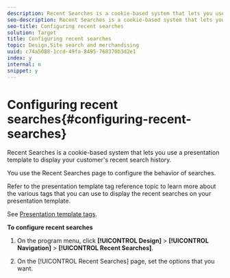 ```yaml
---
description: Recent Searches is a cookie-based system that lets you use a presentation template to display your customer's recent search history.
seo-description: Recent Searches is a cookie-based system that lets you use a presentation template to display your customer's recent search history.
seo-title: Configuring recent searches
solution: Target
title: Configuring recent searches
topic: Design,Site search and merchandising
uuid: c74a5088-1ccd-49fa-8495-768370b3d2e1
index: y
internal: n
snippet: y
---
```


# Configuring recent searches{#configuring-recent-searches}

Recent Searches is a cookie-based system that lets you use a presentation template to display your customer's recent search history.

You use the Recent Searches page to configure the behavior of searches.

Refer to the presentation template tag reference topic to learn more about the various tags that you can use to display the recent searches on your presentation template.

See [Presentation template tags](../c-appendices/c-templates.md#reference_F1BBF616BCEC4AD7B2548ECD3CA74C64).

**To configure recent searches** 

1. On the program menu, click **[!UICONTROL Design]** > **[!UICONTROL Navigation]** > **[!UICONTROL Recent Searches]**.
1. On the [!UICONTROL Recent Searches] page, set the options that you want.

   <!-- 

r_recent_searches_options.xml

 -->

<table id="table_C5641613476D4B0B8A4916C84FB4ACD9"> 
 <thead> 
  <tr> 
   <th colname="col1" class="entry"> <p>Option </p> </th> 
   <th colname="col2" class="entry"> <p>Description </p> </th> 
  </tr> 
 </thead>
 <tbody> 
  <tr> 
   <td colname="col1"> <p>Enable recent searches </p> </td> 
   <td colname="col2"> <p> When the Recent Searches module is enabled, the cookie "vsrecentsearches" is set with the outgoing search results. </p> </td> 
  </tr> 
  <tr> 
   <td colname="col1"> <p>Number of searches to save </p> </td> 
   <td colname="col2"> <p>Configure how many searches to save in the cookie. </p> </td> 
  </tr> 
  <tr> 
   <td colname="col1"> <p>Expiration </p> </td> 
   <td colname="col2"> <p>Specifies when the cookie expires. </p> </td> 
  </tr> 
 </tbody> 
</table>

1. (Optional) Do one of the following:

    * Click **[!UICONTROL History]** to revert any changes that you have made.

      See [Using the History option](../t-using-the-history-option.md#task_70DD3F87A67242BBBD2CB27156F43002). 
    
    * Click **[!UICONTROL Live]**.

      See [Viewing live settings](../c-about-staging.md#task_401A0EBDB5DB4D4CA933CBA7BECDC10F). 
    
    * Click **[!UICONTROL Push Live]**.

      See [Pushing stage settings live](../c-about-staging.md#task_44306783B4C0408AAA58B471DAF2D9A4).

